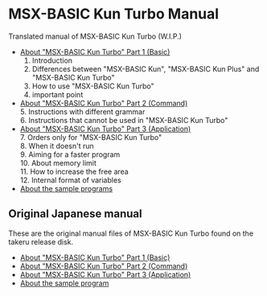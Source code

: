 # MSX-BASIC Kun Turbo Manual

Translated manual of MSX-BASIC Kun Turbo (W.I.P.)

- [About "MSX-BASIC Kun Turbo" Part 1 (Basic)](md/MSX-BASIC_Kun_Part_1.md)  
  1. Introduction
  2. Differences between "MSX-BASIC Kun", "MSX-BASIC Kun Plus" and "MSX-BASIC Kun Turbo"
  3. How to use "MSX-BASIC Kun Turbo"
  4. important point
- [About "MSX-BASIC Kun Turbo" Part 2 (Command)](md/MSX-BASIC_Kun_Part_2.md)  
  5. Instructions with different grammar  
  6. Instructions that cannot be used in "MSX-BASIC Kun Turbo"  
- [About "MSX-BASIC Kun Turbo" Part 3 (Application)](md/MSX-BASIC_Kun_Part_3.md)  
  7. Orders only for "MSX-BASIC Kun Turbo"  
  8. When it doesn't run  
  9. Aiming for a faster program  
  10. About memory limit  
  11. How to increase the free area  
  12. Internal format of variables  
- [About the sample programs](md/Sample_Programs.md)


## Original Japanese manual
These are the original manual files of MSX-BASIC Kun Turbo found on the takeru release disk.

- [About "MSX-BASIC Kun Turbo" Part 1 (Basic)](txt/basicn1.txt)
- [About "MSX-BASIC Kun Turbo" Part 2 (Command)](txt/basicn2.txt)
- [About "MSX-BASIC Kun Turbo" Part 3 (Application)](txt/basicn3.txt)
- [About the sample program](txt/sample.txt)



